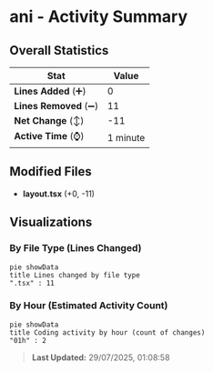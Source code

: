 # ani - Activity Summary 

## Overall Statistics

| Stat                   | Value                                                             |
| ---------------------- | ----------------------------------------------------------------- |
| **Lines Added** (➕)   | 0                                          |
| **Lines Removed** (➖) | 11                                        |
| **Net Change** (↕)    | -11                |
| **Active Time** (⌚)   | 1 minute |


## Modified Files
- **layout.tsx** (+0, -11)

## Visualizations

### By File Type (Lines Changed)

```mermaid
pie showData
title Lines changed by file type
".tsx" : 11
```

### By Hour (Estimated Activity Count)

```mermaid
pie showData
title Coding activity by hour (count of changes)
"01h" : 2
```


> **Last Updated:** 29/07/2025, 01:08:58